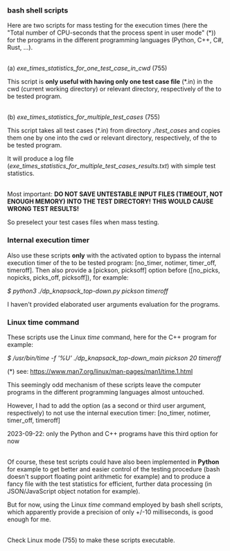 ### bash shell scripts

Here are two scripts for mass testing for the execution times (here the "Total number of CPU-seconds that the process spent in user mode" (*)) for the programs in the different programming languages (Python, C++, C#, Rust, ...).

\
(a) _exe_times_statistics_for_one_test_case_in_cwd_ (755)

This script is **only useful with having only one test case file** (*.in) in the cwd (current working directory) or relevant directory, respectively of the to be tested program.

\
(b) _exe_times_statistics_for_multiple_test_cases_ (755)

This script takes all test cases (*.in) from directory _./test_cases_ and copies them one by one into the cwd or relevant directory, respectively, of the to be tested program.

It will produce a log file (_exe_times_statistics_for_multiple_test_cases_results.txt_) with simple test statistics.

\
Most important: **DO NOT SAVE UNTESTABLE INPUT FILES (TIMEOUT, NOT ENOUGH MEMORY) INTO THE TEST DIRECTORY! THIS WOULD CAUSE WRONG TEST RESULTS!**

So preselect your test cases files when mass testing.

 
### Internal execution timer

Also use these scripts **only** with the activated option to bypass the internal execution timer of the to be tested program: [no_timer, notimer, timer_off, timeroff].
Then also provide a [pickson, picksoff] option before ([no_picks, nopicks, picks_off, picksoff]), for example:

_$ python3 ./dp_knapsack_top-down.py pickson timeroff_

I haven't provided elaborated user arguments evaluation for the programs.

 
### Linux time command

These scripts use the Linux _time_ command, here for the C++ program for example:

_$ /usr/bin/time -f '%U' ./dp_knapsack_top-down_main pickson 20 timeroff_

(*) see: https://www.man7.org/linux/man-pages/man1/time.1.html

This seemingly odd mechanism of these scripts leave the computer programs in the different programming languages almost untouched.
                                          
However, I had to add the option (as a second or third user argument, respectively) to not use the internal execution timer: [no_timer, notimer, timer_off, timeroff]

2023-09-22: only the Python and C++ programs have this third option for now
 
\
Of course, these test scripts could have also been implemented in **Python** for example to get better and easier control of the testing procedure (bash doesn't support floating point arithmetic for example) and to produce a fancy file with the test statistics for efficient, further data processing (in JSON/JavaScript object notation for example).

But for now, using the Linux _time_ command employed by bash shell scripts, which apparently provide a precision of only +/-10 milliseconds, is good enough for me.

\
Check Linux mode (755) to make these scripts executable.

